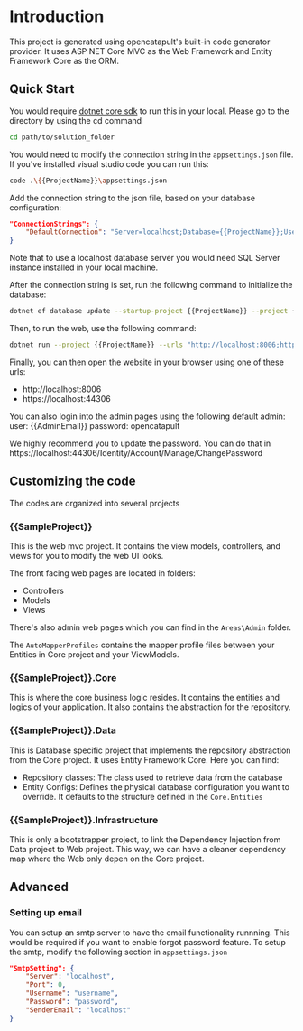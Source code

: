 # Introduction
This project is generated using opencatapult's built-in code generator provider. It uses ASP NET Core MVC as the Web Framework and Entity Framework Core as the ORM. 

## Quick Start
You would require [dotnet core sdk](https://dotnet.microsoft.com/download/dotnet-core/2.1) to run this in your local. Please go to the directory by using the cd command
```sh
cd path/to/solution_folder
```

You would need to modify the connection string in the `appsettings.json` file. If you've installed visual studio code you can run this:
```sh
code .\{{ProjectName}}\appsettings.json
```

Add the connection string to the json file, based on your database configuration:
```json
"ConnectionStrings": {
    "DefaultConnection": "Server=localhost;Database={{ProjectName}};User ID=sa;Password=samprod;"
}
```

Note that to use a localhost database server you would need SQL Server instance installed in your local machine.

After the connection string is set, run the following command to initialize the database:
```sh
dotnet ef database update --startup-project {{ProjectName}} --project {{ProjectName}}.Data
```

Then, to run the web, use the following command:
```sh
dotnet run --project {{ProjectName}} --urls "http://localhost:8006;https://localhost:44306"
```

Finally, you can then open the website in your browser using one of these urls:
- http://localhost:8006
- https://localhost:44306

You can also login into the admin pages using the following default admin:
user: {{AdminEmail}}
password: opencatapult

We highly recommend you to update the password. You can do that in https://localhost:44306/Identity/Account/Manage/ChangePassword

## Customizing the code
The codes are organized into several projects

### {{SampleProject}}
This is the web mvc project. It contains the view models, controllers, and views for you to modify the web UI looks. 

The front facing web pages are located in folders:
- Controllers
- Models
- Views

There's also admin web pages which you can find in the `Areas\Admin` folder.

The `AutoMapperProfiles` contains the mapper profile files between your Entities in Core project and your ViewModels.

### {{SampleProject}}.Core
This is where the core business logic resides. It contains the entities and logics of your application. It also contains the abstraction for the repository.

### {{SampleProject}}.Data
This is Database specific project that implements the repository abstraction from the Core project. It uses Entity Framework Core. Here you can find:
- Repository classes: The class used to retrieve data from the database
- Entity Configs: Defines the physical database configuration you want to override. It defaults to the structure defined in the `Core.Entities`

### {{SampleProject}}.Infrastructure
This is only a bootstrapper project, to link the Dependency Injection from Data project to Web project. This way, we can have a cleaner dependency map where the Web only depen on the Core project.

## Advanced

### Setting up email
You can setup an smtp server to have the email functionality runnning. This would be required if you want to enable forgot password feature. To setup the smtp, modify the following section in `appsettings.json`
```json
"SmtpSetting": {
    "Server": "localhost",
    "Port": 0,
    "Username": "username",
    "Password": "password",
    "SenderEmail": "localhost"
}
```
